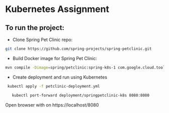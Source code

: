 # Kubernetes Assignment


## To run the project:
- Clone Spring Pet Clinic repo:
```sh
git clone https://github.com/spring-projects/spring-petclinic.git
```
- Build Docker image for Spring Pet Clinic:
```sh
mvn compile -Dimage=spring/petclinic:spring-k8s-1 com.google.cloud.tools:jib-maven-plugin:1.0.0:dockerBuild
```

- Create deployment and run using Kubernetes
```sh
 kubectl apply -f petclinic-deployment.yml
```
```sh
   kubectl port-forward deployment/springpetclinic-k8s 8080:8080
```
Open browser with on https://localhost/8080



